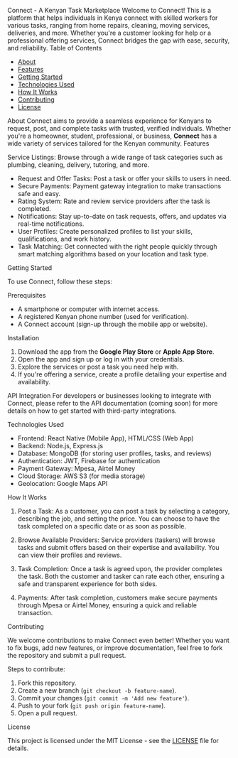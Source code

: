 Connect - A Kenyan Task Marketplace
Welcome to Connect! This is a platform that helps individuals in Kenya connect with skilled workers for various tasks,
ranging from home repairs, cleaning, moving services, deliveries, and more. Whether you're a customer looking for help or a professional offering services, 
Connect bridges the gap with ease, security, and reliability.
Table of Contents

- [About](#about)
- [Features](#features)
- [Getting Started](#getting-started)
- [Technologies Used](#technologies-used)
- [How It Works](#how-it-works)
- [Contributing](#contributing)
- [License](#license)

About
Connect aims to provide a seamless experience for Kenyans to request, post, and complete tasks with trusted, verified individuals. Whether you're a homeowner, student, professional, or business, **Connect** has a wide variety of services tailored for the Kenyan community. 
Features

Service Listings: Browse through a wide range of task categories such as plumbing, cleaning, delivery, tutoring, and more.
- Request and Offer Tasks: Post a task or offer your skills to users in need.
- Secure Payments: Payment gateway integration to make transactions safe and easy.
- Rating System: Rate and review service providers after the task is completed.
- Notifications: Stay up-to-date on task requests, offers, and updates via real-time notifications.
- User Profiles: Create personalized profiles to list your skills, qualifications, and work history.
- Task Matching: Get connected with the right people quickly through smart matching algorithms based on your location and task type.

Getting Started

To use Connect, follow these steps:

Prerequisites
- A smartphone or computer with internet access.
- A registered Kenyan phone number (used for verification).
- A Connect account (sign-up through the mobile app or website).

Installation
1. Download the app from the **Google Play Store** or **Apple App Store**.
2. Open the app and sign up or log in with your credentials.
3. Explore the services or post a task you need help with.
4. If you're offering a service, create a profile detailing your expertise and availability.

API Integration
For developers or businesses looking to integrate with Connect, please refer to the API documentation (coming soon) for more details on how to get started with third-party integrations.

Technologies Used

- Frontend: React Native (Mobile App), HTML/CSS (Web App)
- Backend: Node.js, Express.js
- Database: MongoDB (for storing user profiles, tasks, and reviews)
- Authentication: JWT, Firebase for authentication
- Payment Gateway: Mpesa, Airtel Money
- Cloud Storage: AWS S3 (for media storage)
- Geolocation: Google Maps API

How It Works

1. Post a Task: As a customer, you can post a task by selecting a category, describing the job, and setting the price. You can choose to have the task completed on a specific date or as soon as possible.
   
2. Browse Available Providers: Service providers (taskers) will browse tasks and submit offers based on their expertise and availability. You can view their profiles and reviews.

3. Task Completion: Once a task is agreed upon, the provider completes the task. Both the customer and tasker can rate each other, ensuring a safe and transparent experience for both sides.

4. Payments: After task completion, customers make secure payments through Mpesa or Airtel Money, ensuring a quick and reliable transaction.

Contributing

We welcome contributions to make Connect even better! Whether you want to fix bugs, add new features, or improve documentation, feel free to fork the repository and submit a pull request.

Steps to contribute:
1. Fork this repository.
2. Create a new branch (`git checkout -b feature-name`).
3. Commit your changes (`git commit -m 'Add new feature'`).
4. Push to your fork (`git push origin feature-name`).
5. Open a pull request.

License

This project is licensed under the MIT License - see the [LICENSE](LICENSE) file for details.

